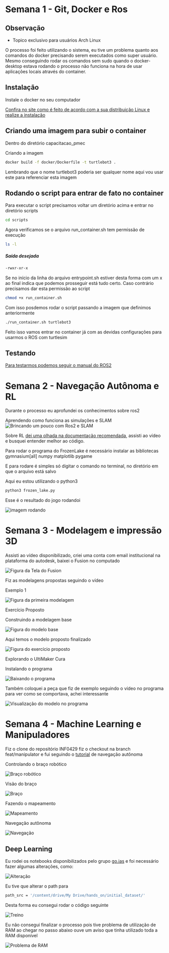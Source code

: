 # Semana 1 - Git, Docker e Ros

## Observação 

- Topico exclusivo para usuários Arch Linux

O processo foi feito utilizando o sistema, eu tive um problema quanto aos comandos do docker precisando serem executados como super usuário. Mesmo conseguindo rodar os comandos sem sudo quando o docker-desktop estava rodando o processo não funciona na hora de usar aplicações locais através do container.

## Instalação

Instale o docker no seu computador

[Confira no site como é feito de acordo com a sua distribuição Linux e realize a instalação](https://docs.docker.com/get-started/get-docker/)

## Criando uma imagem para subir o container

Dentro do diretório capacitacao_pmec

Criando a imagem

```bash
docker build -f docker/Dockerfile -t turtlebot3 .
```

Lembrando que o nome turtlebot3 poderia ser qualquer nome aqui vou usar este para referenciar esta imagem

## Rodando o script para entrar de fato no container

Para executar o script precisamos voltar um diretório acima e entrar no diretório scripts

```bash
cd scripts
```

Agora verificamos se o arquivo run_container.sh tem permissão de execução

```bash
ls -l
```

##### Saída desejada

```bash
-rwxr-xr-x
```

Se no início da linha do arquivo entrypoint.sh estiver desta forma com um x ao final indica que podemos prosseguir está tudo certo.
Caso contrário precisamos dar esta permissão ao script

```bash
chmod +x run_container.sh
```

Com isso posdemos rodar o script passando a imagem que definimos anteriormente

```bash
./run_container.sh turtlebot3
```

Feito isso vamos entrar no container já com as devidas configurações para usarmos o ROS com turtlesim

## Testando 

[Para testarmos podemos seguir o manual do ROS2](https://docs.ros.org/en/humble/Tutorials/Beginner-CLI-Tools/Recording-And-Playing-Back-Data/Recording-And-Playing-Back-Data.html)

# Semana 2 - Navegação Autônoma e RL

Durante o processo eu aprofundei os conhecimentos sobre ros2 

Aprendendo como funciona as simulações e SLAM
![Brincando um pouco com Ros2 e SLAM](/assets/ros2_slam.png)

Sobre RL [dei uma olhada na documentação recomendada](https://gymnasium.farama.org/environments/toy_text/frozen_lake/), assisti ao vídeo e busquei entender melhor ao código.

Para rodar o programa do FrozenLake é necessário instalar as bibliotecas gymnasium[all] numpy matplotlib pygame

E para rodare é simples só digitar o comando no terminal, no diretório em que o arquivo está salvo

Aqui eu estou utilizando o python3

```bash
python3 frozen_lake.py
```

Esse é o resultado do jogo rodandoi

![imagem rodando](/assets/rl.png)

# Semana 3 - Modelagem e impressão 3D

Assisti ao vídeo disponibilizado, criei uma conta com email institucional na plataforma do autodesk, baixei o Fusion no computado 

![Figura da Tela do Fusion](/assets/fusion.jpg)

Fiz as modelagens propostas seguindo o vídeo

Exemplo 1

![Figura da primeira modelagem](/assets/peca_exemplo1.png)

Exercício Proposto

Construindo a modelagem base

![Figura do modelo base](/assets/processo_construcao_1.png)

Aqui temos o modelo proposto finalizado

![Figura do exercício proposto](/assets/ex_proposto1.png)

Explorando o UltiMaker Cura

Instalando o programa

![Baixando o programa](/assets/ultimaker.png)

Também coloquei a peça que fiz de exemplo seguindo o vídeo no programa para ver como se comportava, achei interessante

![Visualização do modelo no programa](/assets/explorando_ultimaker.png)

# Semana 4 - Machine Learning e Manipuladores

Fiz o clone do repositório INF0429 fiz o checkout na branch feat/manipulator e fui seguindo o [tutorial](https://github.com/pmec-atwork/INF0429/blob/feat/manipulator/tutorials/06-Manipulation/README.md) de navegação autônoma

Controlando o braço robótico

![Braço robótico](/assets/braco_robotico.png)

Visão do braço

![Braço](/assets/braco.png)

Fazendo o mapeamento

![Mapeamento](/assets/mapa_braco.png)


Navegação autônoma

![Navegação](/assets/navegacao.png)

## Deep Learning

Eu rodei os notebooks disponibilizados pelo grupo [go.ias](https://beacons.ai/go.ias) e foi necessário fazer algumas alterações, como:

![Alteração](/assets/alteracao.png)

Eu tive que alterar o path para 

```bash
path_src = '/content/drive/My Drive/hands_on/initial_dataset/'
```

Desta forma eu consegui rodar o código seguinte

![Treino](/assets/treino.png)

Eu não consegui finalizar o processo pois tive problema de utilização de RAM ao chegar no passo abaixo ouve um aviso que tinha utilizado toda a RAM disponível

![Problema de RAM](/assets/problema_ram.png)
